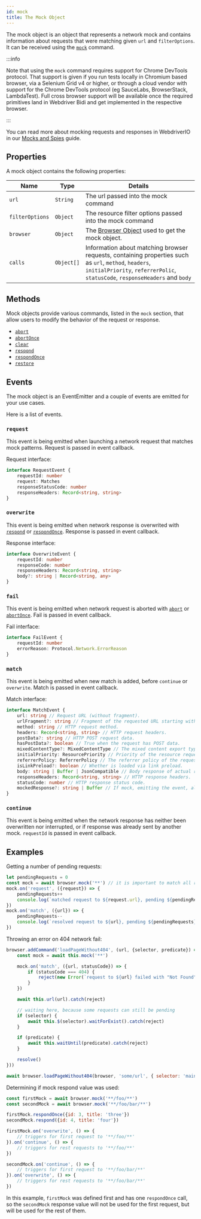 ```yaml
---
id: mock
title: The Mock Object
---
```


The mock object is an object that represents a network mock and contains information about requests that were matching given `url` and `filterOptions`. It can be received using the [`mock`](/docs/api/browser/mock) command.

:::info

Note that using the `mock` command requires support for Chrome DevTools protocol.
That support is given if you run tests locally in Chromium based browser, via a Selenium Grid v4 or higher, or through a cloud vendor with support for the Chrome DevTools protocol (eg SauceLabs, BrowserStack, LambdaTest). Full cross browser support will be available once the required primitives land in Webdriver Bidi and get implemented in the respective browser. 

:::

You can read more about mocking requests and responses in WebdriverIO in our [Mocks and Spies](/docs/mocksandspies) guide.

## Properties

A mock object contains the following properties:

| Name | Type | Details |
| ---- | ---- | ------- |
| `url` | `String` | The url passed into the mock command |
| `filterOptions` | `Object` | The resource filter options passed into the mock command |
| `browser` | `Object` | The [Browser Object](/docs/api/browser) used to get the mock object. |
| `calls` | `Object[]` | Information about matching browser requests, containing properties such as `url`, `method`, `headers`, `initialPriority`, `referrerPolic`, `statusCode`, `responseHeaders` and `body` |

## Methods

Mock objects provide various commands, listed in the `mock` section, that allow users to modify the behavior of the request or response.

- [`abort`](/docs/api/mock/abort)
- [`abortOnce`](/docs/api/mock/abortOnce)
- [`clear`](/docs/api/mock/clear)
- [`respond`](/docs/api/mock/respond)
- [`respondOnce`](/docs/api/mock/respondOnce)
- [`restore`](/docs/api/mock/restore)

## Events

The mock object is an EventEmitter and a couple of events are emitted for your use cases.

Here is a list of events.

### `request`

This event is being emitted when launching a network request that matches mock patterns. Request is passed in event callback.

Request interface:
```ts
interface RequestEvent {
    requestId: number
    request: Matches
    responseStatusCode: number
    responseHeaders: Record<string, string>
}
```

### `overwrite`

This event is being emitted when network response is overwrited with [`respond`](/docs/api/mock/respond) or [`respondOnce`](/docs/api/mock/respondOnce). Response is passed in event callback.

Response interface:
```ts
interface OverwriteEvent {
    requestId: number
    responseCode: number
    responseHeaders: Record<string, string>
    body?: string | Record<string, any>
}
```

### `fail`

This event is being emitted when network request is aborted with [`abort`](/docs/api/mock/abort) or [`abortOnce`](/docs/api/mock/abortOnce). Fail is passed in event callback.

Fail interface:
```ts
interface FailEvent {
    requestId: number
    errorReason: Protocol.Network.ErrorReason
}
```

### `match`

This event is being emitted when new match is added, before `continue` or `overwrite`. Match is passed in event callback.

Match interface:
```ts
interface MatchEvent {
    url: string // Request URL (without fragment).
    urlFragment?: string // Fragment of the requested URL starting with hash, if present.
    method: string // HTTP request method.
    headers: Record<string, string> // HTTP request headers.
    postData?: string // HTTP POST request data.
    hasPostData?: boolean // True when the request has POST data.
    mixedContentType?: MixedContentType // The mixed content export type of the request.
    initialPriority: ResourcePriority // Priority of the resource request at the time request is sent.
    referrerPolicy: ReferrerPolicy // The referrer policy of the request, as defined in https://www.w3.org/TR/referrer-policy/
    isLinkPreload?: boolean // Whether is loaded via link preload.
    body: string | Buffer | JsonCompatible // Body response of actual resource.
    responseHeaders: Record<string, string> // HTTP response headers.
    statusCode: number // HTTP response status code.
    mockedResponse?: string | Buffer // If mock, emitting the event, also modified it's response.
}
```

### `continue`

This event is being emitted when the network response has neither been overwritten nor interrupted, or if response was already sent by another mock. `requestId` is passed in event callback.

## Examples

Getting a number of pending requests:

```js
let pendingRequests = 0
const mock = await browser.mock('**') // it is important to match all requests otherwise, the resulting value can be very confusing.
mock.on('request', ({request}) => {
    pendingRequests++
    console.log(`matched request to ${request.url}, pending ${pendingRequests} requests`)
})
mock.on('match', ({url}) => {
    pendingRequests--
    console.log(`resolved request to ${url}, pending ${pendingRequests} requests`)
})
```

Throwing an error on 404 network fail:

```js
browser.addCommand('loadPageWithout404', (url, {selector, predicate}) => new Promise(async (resolve, reject) => {
    const mock = await this.mock('**')

    mock.on('match', ({url, statusCode}) => {
        if (statusCode === 404) {
            reject(new Error(`request to ${url} failed with "Not Found"`))
        }
    })

    await this.url(url).catch(reject)

    // waiting here, because some requests can still be pending
    if (selector) {
        await this.$(selector).waitForExist().catch(reject)
    }

    if (predicate) {
        await this.waitUntil(predicate).catch(reject)
    }

    resolve()
}))

await browser.loadPageWithout404(browser, 'some/url', { selector: 'main' })
```

Determining if mock respond value was used:

```js
const firstMock = await browser.mock('**/foo/**')
const secondMock = await browser.mock('**/foo/bar/**')

firstMock.respondOnce({id: 3, title: 'three'})
secondMock.respond({id: 4, title: 'four'})

firstMock.on('overwrite', () => {
    // triggers for first request to '**/foo/**'
}).on('continue', () => {
    // triggers for rest requests to '**/foo/**'
})

secondMock.on('continue', () => {
    // triggers for first request to '**/foo/bar/**'
}).on('overwrite', () => {
    // triggers for rest requests to '**/foo/bar/**'
})
```

In this example, `firstMock` was defined first and has one `respondOnce` call, so the `secondMock` response value will not be used for the first request, but will be used for the rest of them.
